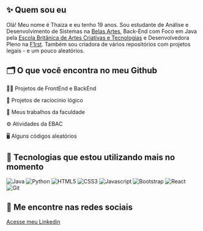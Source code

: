## ✨ Quem sou eu 
Olá! Meu nome é Thaiza e eu tenho 19 anos. Sou estudante de Análise e Desenvolvimento de Sistemas na [Belas Artes](https://novo.belasartes.br/analise-e-desenvolvimento-de-sistemas-ead/), Back-End com Foco em Java pela [Escola Britânica de Artes Criativas e Tecnologias](https://ebaconline.com.br/back-end-java) e Desenvolvedora Pleno na [F1rst](https://www.linkedin.com/company/f1rsttecnologia/mycompany/). Também sou criadora de vários repositórios com projetos legais - e um pouco aleatórios. 

## 🗂️ O que você encontra no meu Github

👩‍💻 Projetos de FrontEnd e BackEnd

🤖 Projetos de racíocinio lógico

📑️ Meus trabalhos da faculdade

⚙️ Atividades da EBAC

🖥️ Alguns códigos aleatórios

## 🌟 Tecnologias que estou utilizando mais no momento 
![Java](https://img.shields.io/badge/Java-ED8B00?style=for-the-badge&logo=java&logoColor=white)
![Python](https://img.shields.io/badge/PYTHON-163490?style=for-the-badge&logo=python&logoColor=white)
![HTML5](https://img.shields.io/badge/HTML5-E34F26?style=for-the-badge&logo=html5&logoColor=white)
![CSS3](https://img.shields.io/badge/CSS3-1572B6?style=for-the-badge&logo=css3&logoColor=white)
![Javascript](https://img.shields.io/badge/JavaScript-323330?style=for-the-badge&logo=javascript&logoColor=F7DF1E)
![Bootstrap](https://img.shields.io/badge/Bootstrap-563D7C?style=for-the-badge&logo=bootstrap&logoColor=white)
![React](https://img.shields.io/badge/React-20232A?style=for-the-badge&logo=react&logoColor=61DAFB)
![Git](https://img.shields.io/badge/GIT-E44C30?style=for-the-badge&logo=git&logoColor=white)

## 🔎 Me encontre nas redes sociais 
[Acesse meu Linkedin](https://www.linkedin.com/in/thaiza-nascimento/)
